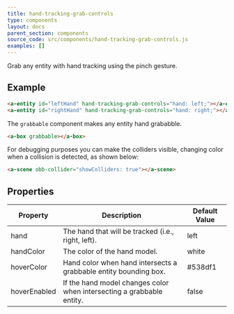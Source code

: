 ```yaml
---
title: hand-tracking-grab-controls
type: components
layout: docs
parent_section: components
source_code: src/components/hand-tracking-grab-controls.js
examples: []
---
```


Grab any entity with hand tracking using the pinch gesture.

## Example

```html
<a-entity id="leftHand" hand-tracking-grab-controls="hand: left;"></a-entity>
<a-entity id="rightHand" hand-tracking-grab-controls="hand: right;"></a-entity>
```

The `grabbable` component makes any entity hand grababble.

```html
<a-box grabbable></a-box>
```

For debugging purposes you can make the colliders visible, changing color when a collision is detected, as shown below:

```html
<a-scene obb-collider="showColliders: true"></a-scene>
```

## Properties

| Property       | Description                                                                            | Default Value |
|----------------|----------------------------------------------------------------------------------------|---------------|
| hand           | The hand that will be tracked (i.e., right, left).                                     | left          |
| handColor      | The color of the hand model.                                                           | white         |
| hoverColor     | Hand color when hand intersects a grabbable entity bounding box.                       | #538df1       |
| hoverEnabled   | If the hand model changes color when intersecting a grabbable entity.                  | false         |

